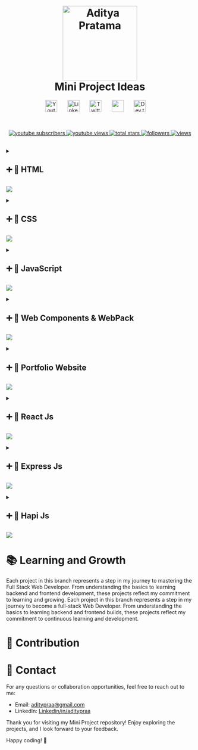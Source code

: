<h1 align="center">
  <br>
  <a href="https://github.com/Aditypraa"><img src="https://github.com/user-attachments/assets/bb3426f0-a95d-4159-bca0-bdccda5104c3" alt="Aditya Pratama" width="200"></a>
  <br>
  Mini Project Ideas
  <br>
</h1>

<!-- Social icons section -->
<p align="center">
  <a href="https://www.youtube.com/@adityapraetama"><img width="32px" alt="Youtube" title="Youtube" src="https://i.imgur.com/qiXu7b2.png"/></a>
  &#8287;&#8287;&#8287;&#8287;&#8287;
  <a href="https://www.linkedin.com/in/aditypraa/"><img width="32px" alt="LinkedIn" title="LinkedIn" src="https://i.imgur.com/yRpa1dQ.png"/></a>
  &#8287;&#8287;&#8287;&#8287;&#8287;
  <a href="https://x.com/aditypraa"><img width="32px" alt="Twitter" title="Twitter" src="https://i.imgur.com/AixJgnm.png"/></a>
  &#8287;&#8287;&#8287;&#8287;&#8287;
  <a href="https://discord.gg/pefAc7Jjsm" alt="Discord" title="Discord"><img width="32px" src="https://i.imgur.com/OViZO8J.png"/></a>
  &#8287;&#8287;&#8287;&#8287;&#8287;
  <a href="https://dev.to/aditypraa"><img width="32px" alt="Dev.to" title="Dev" src="https://i.imgur.com/mVm29vK.png"></a>
  &#8287;&#8287;&#8287;&#8287;&#8287;
</p>

<br/>

<!-- Social badges section -->
<p align="center">
  <a href="https://www.youtube.com/@adityapraetama">
    <img alt="youtube subscribers" title="Subscribe to my YouTube channel" src="https://freshidea.com/jonah/app/youtube-stats-badges/subscribers-badge.php"/>
    </a>
  <a href="https://www.youtube.com/@adityapraetama">
    <img alt="youtube views" title="YouTube views" src="https://freshidea.com/jonah/app/youtube-stats-badges/view-count-badge.php"/>
    </a> 
  <a href="https://github.com/Aditypraa/Mini-Project">
    <img alt="total stars" title="Total stars on GitHub" src="https://custom-icon-badges.demolab.com/github/stars/DenverCoder1?color=55960c&style=for-the-badge&labelColor=488207&logo=star"/>
    </a>
  <a href="https://github.com/Aditypraa">
    <img alt="followers" title="Follow me on Github" src="https://custom-icon-badges.demolab.com/github/followers/DenverCoder1?color=236ad3&labelColor=1155ba&style=for-the-badge&logo=person-add&label=Follow&logoColor=white"/>
    </a>
  <a href="https://github.com/Aditypraa/Mini-Project">
    <img alt="views" title="GitHub profile views" src="https://freshidea.com/jonah/app/DenverCoder1-profile-views"/>
    </a>
</p>

<br/>

<!-- html -->
<details close>
  <summary>
    <h2>➕ 📂 HTML</h2>
  </summary>

<h2>🚀 Projects Overview</h2>

 <h3>1. HTML FORM -> Studi Kasus TODO APP</h3>
  <ul>
    <li><strong>Description:</strong> Todo Apps dengan penerapan Best Practice Form Html dan penanganan form validation</li>
    <li><strong>Technologies:</strong> HTML, CSS, JavaScript</li>
    <li><strong>Link:</strong>
      <a href="https://github.com/Aditypraa/Mini-Project/tree/html/HtmlForm-TodoApp">html/HTML FORM - Studi Kasus TODO APP</a>
    </li>
    <li><strong>Preview:</strong><br>
      <img src="https://github.com/user-attachments/assets/0bbb39bc-5967-4f66-9d97-3bc9d7ce64a2" alt="HTML FORM - Studi Kasus TODO APP Preview">
    </li>
  </ul>

</details>
<!-- html -->

<img src="https://user-images.githubusercontent.com/73097560/115834477-dbab4500-a447-11eb-908a-139a6edaec5c.gif"><br>

<!-- CSS -->
<details close>
  <summary>
    <h2>➕ 📂 CSS</h2>
  </summary>

<h2>🚀 Projects Overview</h2>

<h3>1. CSS GRID -> TODO APP</h3>
  <ul>
    <li><strong>Description:</strong> Todo Apps dengan penerapan Best Practice Form Html dan penanganan form validation</li>
    <li><strong>Technologies:</strong> HTML, CSS, JavaScript</li>
    <li><strong>Link:</strong>
      <a href="https://github.com/Aditypraa/Javascript-Project/tree/css/Css-Grid-TodoApp">css/CSS GRID - TODO APP</a>
    </li>
    <li><strong>Preview:</strong><br>
      <img src="https://github.com/user-attachments/assets/cf31f7ec-4134-4280-8f12-aa13c0ab8b91" alt="CSS GRID - TODO APP Preview">
    </li>
  </ul>

<h3>2. CSS Flex -> Belajar Flex</h3>
  <ul>
    <li><strong>Description:</strong> -</li>
    <li><strong>Technologies:</strong> HTML, CSS</li>
    <li><strong>Link:</strong>
      <a href="https://github.com/Aditypraa/Javascript-Project/tree/css/Belajar-Flex">css/Belajar Flex</a>
    </li>
    <li><strong>Preview:</strong><br>
      <img src="https://github.com/user-attachments/assets/52f0eb1d-0d17-47da-afa0-5e471297956c" alt="Belajar Flex Preview">
    </li>
  </ul>

<h3>3. CSS Flex -> Navbar Responsive</h3>
  <ul>
    <li><strong>Description:</strong> Navbar Responsive With Css native - Flexbox</li>
    <li><strong>Technologies:</strong> HTML, CSS</li>
    <li><strong>Link:</strong>
      <a href="https://github.com/Aditypraa/Javascript-Project/tree/css/responsive-navbar">css/Navbar Responsive - With CSS Flex</a>
    </li>
    <li><strong>Preview:</strong><br>
      <img src="https://github.com/user-attachments/assets/3cfd1415-ab18-4467-8e68-5ad4619ebd0c" alt="Navbar Responsive - With CSS Flex Preview">
    </li>
  </ul>

</details>
<!-- CSS -->

<img src="https://user-images.githubusercontent.com/73097560/115834477-dbab4500-a447-11eb-908a-139a6edaec5c.gif"><br>

<!-- Javascript Project -->
<details close>
  <summary>
    <h2>➕ 📂 JavaScript</h2>
  </summary>

  <h2>🚀 Projects Overview</h2>

  <h3>1. Undangan Pernikahan</h3>
  <ul>
    <li><strong>Description:</strong> -</li>
    <li><strong>Technologies:</strong> HTML, CSS, JavaScript</li>
    <li><strong>Link:</strong>
      <a href="https://github.com/Aditypraa/Javascript-Project/tree/vanilla/Undangan-Pernikahan">vanilla/Undangan Pernikahan</a>
    </li>
    <li><strong>Preview:</strong><br>
      <img src="https://github.com/user-attachments/assets/1821f25d-302e-4b2c-8064-391cc6a413e2" alt="Undangan Pernikahan Preview">
    </li>
  </ul>

  <h3>2. Tebak Angka</h3>
  <ul>
    <li><strong>Description:</strong> -</li>
    <li><strong>Technologies:</strong> HTML, CSS, JavaScript</li>
    <li><strong>Link:</strong>
      <a href="https://github.com/Aditypraa/Javascript-Project/tree/vanilla/Tebak-Angka123">vanilla/Tebak Angka</a>
    </li>
    <li><strong>Preview:</strong><br>
      <img src="https://github.com/user-attachments/assets/58a71265-bcb5-4dce-a14d-d50710fd3364" alt="Tebak Angka Preview">
    </li>
  </ul>

  <h3>3. Game Suwit Jawa</h3>
  <ul>
    <li><strong>Description:</strong> -</li>
    <li><strong>Technologies:</strong> HTML, CSS, JavaScript</li>
    <li><strong>Link:</strong>
      <a href="https://github.com/Aditypraa/Javascript-Project/tree/vanilla/Game-Suwit-Jawa">vanilla/Game Suwit Jawa</a>
    </li>
    <li><strong>Preview:</strong><br>
      <img src="https://github.com/user-attachments/assets/95ec3dfb-0f1b-4d45-8dcc-78db3dbef473" alt="Game Suwit Jawa Preview">
    </li>
  </ul>

  <h3>4. Kuis App</h3>
  <ul>
    <li><strong>Description:</strong> -</li>
    <li><strong>Technologies:</strong> HTML, CSS, JavaScript</li>
    <li><strong>Link:</strong>
      <a href="https://github.com/Aditypraa/Javascript-Project/tree/vanilla/Kuis-App">vanilla/Kuis App</a>
    </li>
    <li><strong>Preview:</strong><br>
      <img src="https://github.com/user-attachments/assets/faf02082-d4f0-40c8-b41f-25b89f16afb5" alt="Kuis App Preview">
    </li>
  </ul>

  <h3>5. Papan Skor</h3>
  <ul>
    <li><strong>Description:</strong> -</li>
    <li><strong>Technologies:</strong> HTML, CSS, JavaScript</li>
    <li><strong>Link:</strong>
      <a href="https://github.com/Aditypraa/Javascript-Project/tree/vanilla/Papan-Skor">vanilla/Papan Skor</a>
    </li>
    <li><strong>Preview:</strong><br>
      <img src="https://github.com/user-attachments/assets/9aa43359-521a-413c-acfb-a1d04b33bd3f" alt="Papan Skor Preview">
    </li>
  </ul>

  <h3>6. Weather App</h3>
  <ul>
    <li><strong>Description:</strong> -</li>
    <li><strong>Technologies:</strong> HTML, CSS, JavaScript</li>
    <li><strong>Link:</strong>
      <a href="https://github.com/Aditypraa/Javascript-Project/tree/vanilla/Weather-App">vanilla/Weather App</a>
    </li>
    <li><strong>Preview:</strong><br>
      <img src="https://github.com/user-attachments/assets/be2fce4f-457b-455e-a251-e49c4a2ddb06" alt="Weather App Preview">
    </li>
  </ul>

  <h3>7. Bermain Warna</h3>
  <ul>
    <li><strong>Description:</strong> -</li>
    <li><strong>Technologies:</strong> HTML, CSS, JavaScript</li>
    <li><strong>Link:</strong>
      <a href="https://github.com/Aditypraa/Javascript-Project/tree/vanilla/Bermain-Warna">vanilla/Bermain Warna</a>
    </li>
    <li><strong>Preview:</strong><br>
      <img src="https://github.com/user-attachments/assets/61923e2b-95bb-4053-bf82-7b1fac19953c" alt="Bermain Warna Preview">
    </li>
  </ul>

  <h3>8. Kalkulator Umur</h3>
  <ul>
    <li><strong>Description:</strong> -</li>
    <li><strong>Technologies:</strong> HTML, CSS, JavaScript</li>
    <li><strong>Link:</strong>
      <a href="https://github.com/Aditypraa/Javascript-Project/tree/vanilla/Kalkulator-Umur">vanilla/Kalkulator Umur</a>
    </li>
    <li><strong>Preview:</strong><br>
      <img src="https://github.com/user-attachments/assets/949af174-c949-41e1-88dc-090d1a05a61c" alt="Kalkulator Umur Preview">
    </li>
  </ul>

  <h3>9. TodoList</h3>
  <ul>
    <li><strong>Description:</strong> -</li>
    <li><strong>Technologies:</strong> HTML, CSS, JavaScript</li>
    <li><strong>Link:</strong>
      <a href="https://github.com/Aditypraa/Javascript-Project/tree/vanilla/Todolist">vanilla/TodoList</a>
    </li>
    <li><strong>Preview:</strong><br>
      <img src="https://github.com/user-attachments/assets/d1583ec0-7040-41f3-ab2e-e37042ef47dd" alt="TodoList Preview">
    </li>
  </ul>

  <h3>10. Computational Thinking</h3>
  <ul>
    <li><strong>Description:</strong> -</li>
    <li><strong>Technologies:</strong> HTML, CSS, JavaScript</li>
    <li><strong>Link:</strong>
      <a href="https://github.com/Aditypraa/Javascript-Project/tree/vanilla/Computational-Thinking">vanilla/Computational Thinking</a>
    </li>
    <li><strong>Preview:</strong><br>
      <img src="https://github.com/user-attachments/assets/290f2756-0739-44f4-aace-df389a6e8961" alt="Computational Thinking Preview">
    </li>
  </ul>

  <h3>11. Bookshelf App</h3>
  <ul>
    <li><strong>Description:</strong> -</li>
    <li><strong>Technologies:</strong> HTML, CSS, JavaScript</li>
    <li><strong>Link:</strong>
      <a href="https://github.com/Aditypraa/Javascript-Project/tree/vanilla/Bookshelf-Apps">vanilla/Bookshelf App</a>
    </li>
    <li><strong>Preview:</strong><br>
      <img src="https://github.com/user-attachments/assets/e75d4573-7436-4c7a-bd2c-93a757588c38" alt="Bookshelf App Preview">
    </li>
  </ul>

   <h3>12. Belajar Alfabet</h3>
  <ul>
    <li><strong>Description:</strong> -</li>
    <li><strong>Technologies:</strong> HTML, CSS, JavaScript</li>
    <li><strong>Link:</strong>
      <a href="https://github.com/Aditypraa/Javascript-Project/tree/vanilla/belajar-alfabet">vanilla/Belajar Alfabet</a>
    </li>
    <li><strong>Preview:</strong><br>
      <img src="https://github.com/user-attachments/assets/1053c429-7c95-4c7c-953b-e7a4cf358509" alt="Belajar Alfabet Preview">
    </li>
  </ul>

  <h3>13. Kalkulator BMI</h3>
  <ul>
    <li><strong>Description:</strong> -</li>
    <li><strong>Technologies:</strong> HTML, CSS, JavaScript</li>
    <li><strong>Link:</strong>
      <a href="https://github.com/Aditypraa/Javascript-Project/tree/vanilla/kalkulator-BMI">vanilla/Kalkulator BMI</a>
    </li>
    <li><strong>Preview:</strong><br>
      <img src="https://github.com/user-attachments/assets/10fc2a1d-19ee-4b0f-88f0-1d88133458b5" alt="Kalkulator BMI Preview">
    </li>
  </ul>

  <h3>14. Tabel Pricing</h3>
  <ul>
    <li><strong>Description:</strong> Tabel pricing html css with implementasi semantic HTML 🤳</li>
    <li><strong>Technologies:</strong> HTML, CSS</li>
    <li><strong>Link:</strong>
      <a href="https://github.com/Aditypraa/Javascript-Project/tree/vanilla/tabel-pricing">vanilla/Tabel Pricing</a>
    </li>
    <li><strong>Preview:</strong><br>
      <img src="https://github.com/user-attachments/assets/4c526efb-f0f3-418f-9523-c6c6719964f7" alt="Tabel Pricing Preview">
    </li>
  </ul>

  <h3>15. Task Management</h3>
  <ul>
    <li><strong>Description:</strong> Task Management dengan Vanilla Javascript</li>
    <li><strong>Technologies:</strong> HTML, CSS, Javascript</li>
    <li><strong>Link:</strong>
      <a href="https://github.com/Aditypraa/Mini-Project/tree/javascript/task-management">javascript/task-management</a>
    </li>
    <li><strong>Preview:</strong><br>
      <img src="https://github.com/user-attachments/assets/02bb82e0-61f5-44e3-9b76-4be322697775" alt="Task Management">
    </li>
  </ul>

</details>
<!-- Javascript Project -->

<img src="https://user-images.githubusercontent.com/73097560/115834477-dbab4500-a447-11eb-908a-139a6edaec5c.gif"><br>

<!-- Web Components -->
<details close>
  <summary>
    <h2>➕ 📂 Web Components & WebPack</h2>
  </summary>

<h2>🚀 Projects Overview</h2>

<h3>1. WEB COMPONENT -> Peminjaman Buku</h3>
  <ul>
    <li><strong>Description:</strong> Menampilkan Data Buku, Formulir, Css Grid, dan Penerapan Web Component</li>
    <li><strong>Technologies:</strong> HTML, CSS, JavaScript</li>
    <li><strong>Link:</strong>
      <a href="https://github.com/Aditypraa/Mini-Project/tree/webComponents/peminjaman-buku">webComponents/Peminjaman-Buku</a>
    </li>
    <li><strong>Preview:</strong><br>
      <img src="https://github.com/user-attachments/assets/3560ec99-470f-4152-b182-a66ed8f3fc50" alt="WEB COMPONENT - Peminjaman Buku Preview">
    </li>
  </ul>

<h3>2. WEB COMPONENT & WebPack -> Notes App</h3>
  <ul>
    <li><strong>Description:</strong> -</li>
    <li><strong>Technologies:</strong> -</li>
    <li><strong>Link:</strong>
      <a href="https://github.com/Aditypraa/Mini-Project/tree/webComponents/Notes-App">webComponents/Notes-App</a>
    </li>
    <li><strong>Preview:</strong><br>
      <img src="https://github.com/user-attachments/assets/f6b66054-bd0b-4741-8980-65e2edaded79" alt="Notes-App">
    </li>
  </ul>

  <h3>13. WEB COMPONENT - Club Finder APP</h3>
  <ul>
    <li><strong>Description:</strong> -</li>
    <li><strong>Technologies:</strong> HTML, CSS, JavaScript</li>
    <li><strong>Link:</strong>
      <a href="https://github.com/Aditypraa/Mini-Project/tree/webComponents/Club-Finder-App">webComponents/Club Finder APP</a>
    </li>
    <li><strong>Preview:</strong><br>
      <img src="https://github.com/user-attachments/assets/4cd09694-2405-4b1a-8086-597246d5dd26" alt="Club Finder APP Preview">
    </li>
  </ul>

  </details>
<!-- Web Components -->

<img src="https://user-images.githubusercontent.com/73097560/115834477-dbab4500-a447-11eb-908a-139a6edaec5c.gif"><br>

<!-- Portfolio Website -->
<details close>
  <summary>
    <h2>➕ 📂 Portfolio Website</h2>
  </summary>

  <h2>🚀 Project Overview</h2>

  <h3>1. Portfolio v1</h3>
  <ul>
    <li><strong>Description:</strong> -</li>
    <li><strong>Technologies:</strong> HTML, CSS, JavaScript</li>
    <li><strong>Link:</strong>
      <a href="https://github.com/Aditypraa/Mini-Project/tree/vanilla/portfolio-v1">portfolio/Portfolio v1</a>
    </li>
    <li><strong>Preview:</strong><br>
      <img src="https://github.com/user-attachments/assets/af59bcfa-0b05-4030-8b97-175d9c040e0e" alt="Portfolio v1 Preview">
    </li>
  </ul>

  <h3>2. Portfolio v2</h3>
  <ul>
    <li><strong>Description:</strong> -</li>
    <li><strong>Technologies:</strong> HTML, CSS, JavaScript</li>
    <li><strong>Link:</strong>
      <a href="https://github.com/Aditypraa/Mini-Project/tree/vanilla/portfolio-v2">portfolio/Portfolio v2</a>
    </li>
    <li><strong>Preview:</strong><br>
      <img src="https://github.com/user-attachments/assets/a5898663-0694-44a6-af29-97d6e7aed11a" alt="Portfolio v2 Preview">
    </li>
  </ul>

  <h3>3. Portfolio v3</h3>
  <ul>
    <li><strong>Description:</strong> -</li>
    <li><strong>Technologies:</strong> HTML, Tailwind</li>
    <li><strong>Link:</strong>
      <a href="https://github.com/Aditypraa/Mini-Project/tree/vanilla/portfolio-v3">portfolio/Portfolio v3</a>
    </li>
    <li><strong>Preview:</strong><br>
      <img src="https://github.com/user-attachments/assets/a8aaefe0-76ba-4c07-9688-5c5c1cb8a936" alt="Portfolio v3 Preview">
    </li>
  </ul>

</details>
<!-- Portfolio Website -->

<img src="https://user-images.githubusercontent.com/73097560/115834477-dbab4500-a447-11eb-908a-139a6edaec5c.gif"><br>

<!-- React.Js -->
<details close>
  <summary>
    <h2>➕ 📂 React Js</h2>
  </summary>

  <h2>🚀 Projects Overview</h2>

  <h3>1. ReactJs -> Profile-Content</h3>
  <ul>
    <li><strong>Description:</strong> -</li>
    <li><strong>Technologies:</strong> -</li>
    <li><strong>Link:</strong> 
      <a href="https://github.com/Aditypraa/Mini-Project/tree/ReactJs/Profile-Content">ReactJs/Profile-Content</a>
    </li>
    <li><strong>Preview:</strong><br>
      <img src="https://github.com/user-attachments/assets/94550e39-6faf-4edb-b75a-a038f5f455fa" alt="ReactJs/Profile-Content Preview">
    </li>
  </ul>

  <h3>2. ReactJs -> Todo-List</h3>
  <ul>
    <li><strong>Description:</strong> -</li>
    <li><strong>Technologies:</strong> -</li>
    <li><strong>Link:</strong> 
      <a href="https://github.com/Aditypraa/Mini-Project/tree/ReactJs/Todo-List">ReactJs/Todo-List</a>
    </li>
    <li><strong>Preview:</strong><br>
      <img src="https://github.com/user-attachments/assets/a1c3337a-68c3-4745-981b-699f76151300" alt="ReactJs/Todo-List Preview">
    </li>
  </ul>

</details>
<!-- React.Js -->

<img src="https://user-images.githubusercontent.com/73097560/115834477-dbab4500-a447-11eb-908a-139a6edaec5c.gif"><br>

<!-- Express.Js -->
<details close>
  <summary>
    <h2>➕ 📂 Express Js</h2>
  </summary>

  <h2>🚀 Projects Overview</h2>

 <h3>1. ExpressJs -> Mongodb-Contact-App</h3>
  <ul>
    <li><strong>Description:</strong> -</li>
    <li><strong>Technologies:</strong> -</li>
    <li><strong>Link:</strong> 
      <a href="https://github.com/Aditypraa/Mini-Project/tree/ExpressJs/Mongodb-Contact-App">ExpressJs/Mongodb-Contact-App</a>
    </li>
    <li><strong>Preview:</strong> -</li>
  </ul>

  </details>
<!-- Express.Js -->

<img src="https://user-images.githubusercontent.com/73097560/115834477-dbab4500-a447-11eb-908a-139a6edaec5c.gif"><br>

<!-- Hapi.Js -->
<details close>
  <summary>
    <h2>➕ 📂 Hapi Js</h2>
  </summary>

  <h2>🚀 Projects Overview</h2>

<h3>1. HapiJs -> Notes-App</h3>
  <ul>
    <li><strong>Description:</strong> -</li>
    <li><strong>Technologies:</strong> -</li>
    <li><strong>Link:</strong> 
      <a href="https://github.com/Aditypraa/Mini-Project/tree/HapiJs/Notes-App">HapiJs/Notes-App</a>
    </li>
    <li><strong>Preview:</strong> -</li>
  </ul>

<h3>2. HapiJs -> Bookshelf API</h3>
  <ul>
    <li><strong>Description:</strong> -</li>
    <li><strong>Technologies:</strong> -</li>
    <li><strong>Link:</strong> 
      <a href="https://github.com/Aditypraa/Mini-Project/tree/HapiJs/Bookshelf-Api">HapiJs/Bookshelf API</a>
    </li>
    <li><strong>Preview:</strong> -</li>
  </ul>

  </details>
<!-- Hapi.Js -->

<img src="https://user-images.githubusercontent.com/73097560/115834477-dbab4500-a447-11eb-908a-139a6edaec5c.gif"><br>

# 📚 Learning and Growth

Each project in this branch represents a step in my journey to mastering the Full Stack Web Developer. From understanding the basics to learning backend and frontend development, these projects reflect my commitment to learning and growing. Each project in this branch represents a step in my journey to become a full-stack Web Developer. From understanding the basics to learning backend and frontend builds, these projects reflect my commitment to continuous learning and development.

# 🤝 Contribution


# 📧 Contact

For any questions or collaboration opportunities, feel free to reach out to me:

- Email: [aditypraa@gmail.com](mailto:aditypraa@gmail.com)
- LinkedIn: [Linkedin/in/aditypraa](www.linkedin.com/in/aditypraa)

Thank you for visiting my Mini Project repository! Enjoy exploring the projects, and I look forward to your feedback.

Happy coding! 🚀
